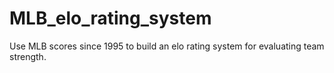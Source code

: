 # MLB_elo_rating_system
Use MLB scores since 1995 to build an elo rating system for evaluating team strength.
